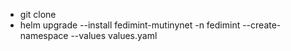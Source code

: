 - git clone
- helm upgrade --install fedimint-mutinynet -n fedimint --create-namespace --values values.yaml
